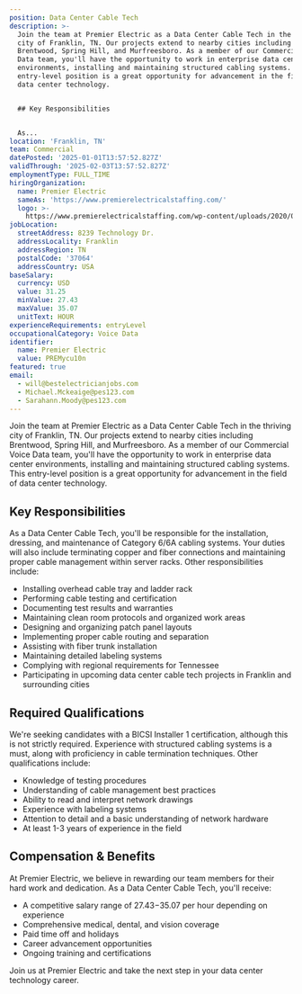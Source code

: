 ```yaml
---
position: Data Center Cable Tech
description: >-
  Join the team at Premier Electric as a Data Center Cable Tech in the thriving
  city of Franklin, TN. Our projects extend to nearby cities including
  Brentwood, Spring Hill, and Murfreesboro. As a member of our Commercial Voice
  Data team, you'll have the opportunity to work in enterprise data center
  environments, installing and maintaining structured cabling systems. This
  entry-level position is a great opportunity for advancement in the field of
  data center technology.


  ## Key Responsibilities


  As...
location: 'Franklin, TN'
team: Commercial
datePosted: '2025-01-01T13:57:52.827Z'
validThrough: '2025-02-03T13:57:52.827Z'
employmentType: FULL_TIME
hiringOrganization:
  name: Premier Electric
  sameAs: 'https://www.premierelectricalstaffing.com/'
  logo: >-
    https://www.premierelectricalstaffing.com/wp-content/uploads/2020/05/Premier-Electrical-Staffing-logo.png
jobLocation:
  streetAddress: 8239 Technology Dr.
  addressLocality: Franklin
  addressRegion: TN
  postalCode: '37064'
  addressCountry: USA
baseSalary:
  currency: USD
  value: 31.25
  minValue: 27.43
  maxValue: 35.07
  unitText: HOUR
experienceRequirements: entryLevel
occupationalCategory: Voice Data
identifier:
  name: Premier Electric
  value: PREMycu10n
featured: true
email:
  - will@bestelectricianjobs.com
  - Michael.Mckeaige@pes123.com
  - Sarahann.Moody@pes123.com
---
```




Join the team at Premier Electric as a Data Center Cable Tech in the thriving city of Franklin, TN. Our projects extend to nearby cities including Brentwood, Spring Hill, and Murfreesboro. As a member of our Commercial Voice Data team, you'll have the opportunity to work in enterprise data center environments, installing and maintaining structured cabling systems. This entry-level position is a great opportunity for advancement in the field of data center technology.

## Key Responsibilities

As a Data Center Cable Tech, you'll be responsible for the installation, dressing, and maintenance of Category 6/6A cabling systems. Your duties will also include terminating copper and fiber connections and maintaining proper cable management within server racks. Other responsibilities include:

- Installing overhead cable tray and ladder rack
- Performing cable testing and certification
- Documenting test results and warranties
- Maintaining clean room protocols and organized work areas
- Designing and organizing patch panel layouts
- Implementing proper cable routing and separation
- Assisting with fiber trunk installation
- Maintaining detailed labeling systems
- Complying with regional requirements for Tennessee
- Participating in upcoming data center cable tech projects in Franklin and surrounding cities

## Required Qualifications

We're seeking candidates with a BICSI Installer 1 certification, although this is not strictly required. Experience with structured cabling systems is a must, along with proficiency in cable termination techniques. Other qualifications include:

- Knowledge of testing procedures
- Understanding of cable management best practices
- Ability to read and interpret network drawings
- Experience with labeling systems
- Attention to detail and a basic understanding of network hardware
- At least 1-3 years of experience in the field

## Compensation & Benefits

At Premier Electric, we believe in rewarding our team members for their hard work and dedication. As a Data Center Cable Tech, you'll receive:

- A competitive salary range of $27.43-$35.07 per hour depending on experience
- Comprehensive medical, dental, and vision coverage
- Paid time off and holidays
- Career advancement opportunities
- Ongoing training and certifications

Join us at Premier Electric and take the next step in your data center technology career.